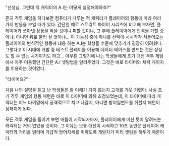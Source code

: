"선생님. 그런데 적 캐릭터의 A.I는 어떻게 설정해야하죠?" 

흔히 격투 게임을 하다보면 컴퓨터가 다루는 적 캐릭터가 플레이어의 행동에 따라 여러 가지 반응을 보일 때가 있다. 
간단한 예로 스트리트 파이어 시리즈에 비교해 보자면, 플레이어가 쏘아낸 장풍을 막을 것이냐 피할 것이냐, 그 후에 플레이어에게 반격을 가할 것이냐, 아니면 뒤로 물러 설 것이냐... 
이 가능성 중에 하나를 선택에 시시각각 쳐들어오는 플레이어의 변칙적인 행동에 대응 하는 A.I는 학생들 수준에 맞추기가 굉장히 어려웠다. 
그렇다고 이 시대에 개발 중 테스트 플레이를 이용해 데이터 베이스를 만드는 것은 상상도 할 수 없는 시기이기도 하고... 
아무튼 그렇기에 나는 학생들에게 초기 대전 격투 게임에서 자주 이용했던 간단한 A.I 셋팅법을 알려주었다. 
그것은 바로 타이머와 체력 게이지를 이용하는 것이었다. 

"타이머요?" 

처음 나의 설명을 듣고 난 학생들은 잘 이해가 되지 않는지 고개를 갸웃 거렸다. 
사실 초기 격투 게임의 행동 패턴은 바로 이 타이머에 의해 조정되었는데, 이 타이머에 따라 캐릭터는 어느 타이밍에서 공격적으로 치고 나갈지, 아니면 방어일변도를 취할지 패턴이 정해지게 된다. 

모든 격투 게임을 돌이켜 보면 배틀이 시작되자마자, 플레이어에게 미친 듯이 달려드는 캐릭터는 거의 없었을 것이다. 그 이유는 보통 대전이 시작하고 10초 동안은 플레이어 캐릭터와 거리를 벌리며 가급적 방어자세를 취하도록 개발자가 미리 셋팅을 해두기 때문이다. 